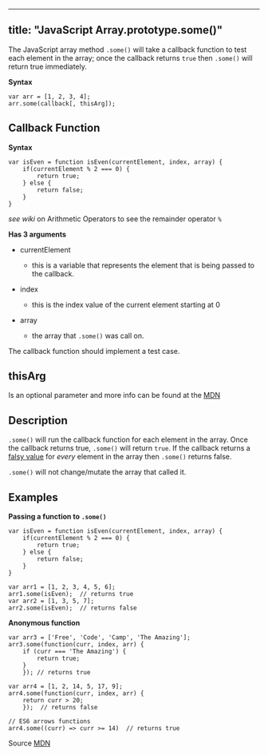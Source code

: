 
---
title: "JavaScript Array.prototype.some()"
---

The JavaScript array method `.some()` will take a callback function to test each element in the array; once the callback returns `true` then `.some()` will return true immediately.

**Syntax**

    var arr = [1, 2, 3, 4];
    arr.some(callback[, thisArg]);

## Callback Function

**Syntax**

    var isEven = function isEven(currentElement, index, array) {
        if(currentElement % 2 === 0) {
            return true;
        } else {
            return false;
        }
    }

_see wiki_ on <a>Arithmetic Operators</a> to see the remainder operator `%`

**Has 3 arguments**

*   currentElement
    *   this is a variable that represents the element that is being passed to the callback.

*   index

    *   this is the index value of the current element starting at 0

*   array

    *   the array that `.some()` was call on.

The callback function should implement a test case.

## thisArg

Is an optional parameter and more info can be found at the [MDN](https://developer.mozilla.org/en-US/docs/Web/JavaScript/Reference/Global_Objects/Array/some)

## Description

`.some()` will run the callback function for each element in the array. Once the callback returns true, `.some()` will return `true`. If the callback returns a [falsy value](https://developer.mozilla.org/en-US/docs/Glossary/Falsy) for _every_ element in the array then `.some()` returns false.

`.some()` will not change/mutate the array that called it.

## Examples

**Passing a function to `.some()`**

    var isEven = function isEven(currentElement, index, array) {
        if(currentElement % 2 === 0) {
            return true;
        } else {
            return false;
        }
    }

    var arr1 = [1, 2, 3, 4, 5, 6];
    arr1.some(isEven);  // returns true
    var arr2 = [1, 3, 5, 7];
    arr2.some(isEven);  // returns false

**Anonymous function**

    var arr3 = ['Free', 'Code', 'Camp', 'The Amazing'];
    arr3.some(function(curr, index, arr) {
        if (curr === 'The Amazing') {
            return true;
        } 
        }); // returns true

    var arr4 = [1, 2, 14, 5, 17, 9];
    arr4.some(function(curr, index, arr) {
        return curr > 20;
        });  // returns false

    // ES6 arrows functions
    arr4.some((curr) => curr >= 14)  // returns true

Source [MDN](https://developer.mozilla.org/en-US/docs/Web/JavaScript/Reference/Global_Objects/Array/some)
